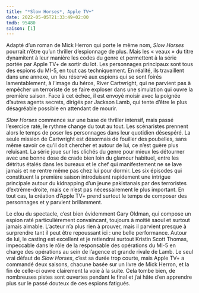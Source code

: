 ```yaml
---
title: "*Slow Horses*, Apple TV+"
date: 2022-05-05T21:33:49+02:00
tmdb: 95480 
saison: [1]
---
```


Adapté d’un roman de Mick Herron qui porte le même nom, *Slow Horses* pourrait n’être qu’un thriller d’espionnage de plus. Mais les « veaux » du titre dynamitent à leur manière les codes du genre et permettent à la série portée par Apple TV+ de sortir du lot. Les personnages principaux sont tous des espions du MI-5, en tout cas techniquement. En réalité, ils travaillent dans une annexe, un lieu réservé aux espions qui se sont foirés lamentablement, à l’image du héros, River Cartwright, qui ne parvient pas à empêcher un terroriste de se faire exploser dans une simulation qui ouvre la première saison. Face à cet échec, il est envoyé moisir avec la poignée d’autres agents secrets, dirigés par Jackson Lamb, qui tente d’être le plus désagréable possible en attendant de mourir. 

*Slow Horses* commence sur une base de thriller intensif, mais passé l’exercice raté, le rythme change du tout au tout. Les scénaristes prennent alors le temps de poser les personnages dans leur quotidien désespéré. La seule mission de Cartwright est désormais de fouiller des poubelles, sans même savoir ce qu’il doit chercher et autour de lui, ce n’est guère plus reluisant. La série joue sur les clichés du genre pour mieux les détourner avec une bonne dose de crade bien loin du glamour habituel, entre les détritus étalés dans les bureaux et le chef qui manifestement ne se lave jamais et ne rentre même pas chez lui pour dormir. Les six épisodes qui constituent la première saison introduisent rapidement une intrigue principale autour du kidnapping d’un jeune pakistanais par des terroristes d’extrême-droite, mais ce n’est pas nécessairement le plus important. En tout cas, la création d’Apple TV+ prend surtout le temps de composer des personnages et y parvient brillamment. 

Le clou du spectacle, c’est bien évidemment Gary Oldman, qui compose un espion raté particulièrement convaincant, toujours à moitié saoul et surtout jamais aimable. L’acteur n’a plus rien à prouver, mais il parvient presque à surprendre tant il peut être repoussant ici : une belle performance. Autour de lui, le casting est excellent et je retiendrai surtout Kristin Scott Thomas, impeccable dans le rôle de la responsable des opérations du MI-5 en charge des opérations au sein de l’agence et grande rivale de Lamb. Le seul vrai défaut de *Slow Horses*, c’est sa durée trop courte, mais Apple TV+ a commandé deux saisons, chacune basée sur un livre de Mick Herron, et la fin de celle-ci ouvre clairement la voie à la suite. Cela tombe bien, de nombreuses pistes sont ouvertes pendant le final et j’ai hâte d’en apprendre plus sur le passé douteux de ces espions fatigués. 
